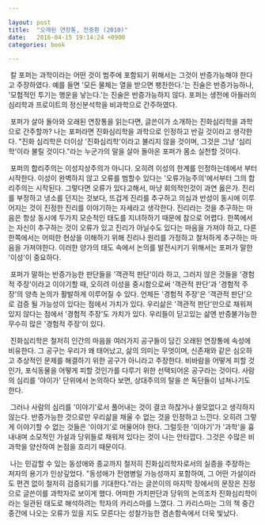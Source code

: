 ```yaml
---

layout: post
title:  "오래된 연장통, 전중환 (2010)"
date:   2016-04-15 19:14:24 +0900
categories: book

---
```


&nbsp;칼 포퍼는 과학이라는 어떤 것이 범주에 포함되기 위해서는 그것이 반증가능해야 한다고 주장하였다. 예를 들면 '모든 물체는 열을 받으면 팽찬한다.'는 진술은 반증가능하나, '모험적인 투기는 행운을 낳는다.'는 진술은 반증가능하지 않다. 포퍼는 생전에 아들러의 심리학과 프로이트의 정신분석학을 비과학으로 간주하였다.

&nbsp;포퍼가 살아 돌아와 오래된 연장통을 읽는다면, 글쓴이가 소개하는 진화심리학을 과학으로 간주할까? 나는 포퍼라면 진화심리학을 과학으로 인정하고 반길 것이라고 생각한다. "진화 심리학은 더이상 '진화심리학'이라고 불리지 않을 것이며, 그것은 그냥 '심리학'이라 불릴 것이다."라는 누군가의 말을 살아 돌아온 포퍼가 몸소 실천할 것이다.

&nbsp;포퍼의 합리주의는 이성지상주의가 아니다. 오히려 이성의 한계를 인정하는데에서 부터 시작한다. 이성이 완벽하지 않고 오류를 범할수 있다는 '오류가능주의'에서부터 그의 합리주의는 시작된다. 그렇다면 오류가 있다고해서, 마냥 회의적인것이 과연 옳은가. 진리를 부정하고 냉소를 던지는 것보다, 뜨겁게 진리를 추구하고 의심과 반성이 동시에 이루어지는 것이 진정한 진리를 이야기하는 자세라고 생각한다. 진리라는 것을 추구하는 마음은 항상 동시에 두가지 모순적인 태도를 지녀하하기 때문에 참으로 어렵다. 한쪽에서는 자신이 추구하는 것이 오류가 있고 진리가 아닐수도 있다는 마음을 가져야 하고, 다른 한쪽에서는 어떠한 현상을 이해하기 위해 진리나 원리를 가정하고 철처하게 추구하는 마음을 가져야한다. 이러한 양가의 태도 속에서 논의를 발전시키기 위해서는 포퍼가 말한 '이성'이 중요하다.

&nbsp;포퍼가 말하는 반증가능한 판단들을 '객관적 판단'이라 하고, 그러지 않은 것들을 '경험적 주장'이라고 이야기할 때, 오히려 이성을 중시함으로써 '객관적 판단'과 '경험적 주장'의 양측 논의가 활발하게 이루어질 수 있다. 언제든 '경험적 주장'은 '객관적 판단'으로 검증 될 가능성이 있다는 점에서 가치가 있다. 우리삶은 '객관적 판단'만으로 채워져있지 않다는 점에서 '경험적 주장'도 가치가 있다. 우리들이 딛고있는 삶엔 반증불가능한 무수히 많은 '경험적 주장'이 있다.

&nbsp;진화심리학은 철저히 인간의 마음을 여러가지 공구들이 담긴 오래된 연장통에 속성에 비유한다. 그 공구는 우리가 왜 태어났고, 삶의 의미는 무엇이며, 신존재와 같은 심오하고 추상적인 문제를 해결하기 위한 공구가 아니라고 주장한다. 비바람을 어떻게 피할 것인가, 포식동물을 어떻게 피할 것인가를 다루기 위한 선택되어온 공구라는 것이다. 사람의 심리를  '야이가' 단위에서 논의하다 보면, 상대주의의 탈을 쓴 독단들이 넘쳐나기도 한다.

&nbsp;그러나 사람의 심리를 '이야기'로서 풀어내는 것이 결코 하찮거나 쓸모없다고 생각하지 않는다. 반증가능한 것으로만 우리삶을 채울 수 없는 것을 인정하고 느낀다. 오히려 그렇게 이야기할 수 없는 것들은 '이야기'로 머물어야 한다. 그럴듯한 '이야기'가 '과학'을 흉내내며 소모적인 가설과 당위들로 채워져 있다는 것이 나는 안타깝다. 그것은 수많은 비과학을 양산하여 논점을 흐리기 때문이다.

&nbsp;나는 민감할 수 있는 동성애와 종교까지 철저히 진화심리학자로서의 실증을 주장하는 저자의 용기가 인상깊었다. "동성애가 전염병일 가능성까지 포함하여, 그 어떤 가설이라도 편견 없이 철저히 검증되기를 기대한다."라는 글쓴이의 마지막 장에서의 문장은 진정으로 글쓴이를 과학자로 보이게 했다. 어떠한 가치판단과 당위의 논의조차 진화심리학이라는 일관된 태도로 해석하려는 학자의 카리스마를 느꼈다. 그 카리스마는 그의 책 중간중간에 나오는 오류가 있을 지도 모른다는 성찰가능한 겸손함속에서 더욱 빛났다.
